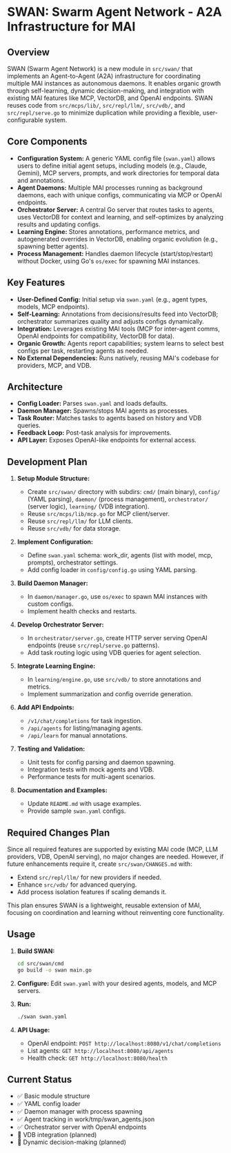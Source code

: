 # SWAN: Swarm Agent Network - A2A Infrastructure for MAI

## Overview

SWAN (Swarm Agent Network) is a new module in `src/swan/` that implements an Agent-to-Agent (A2A) infrastructure for coordinating multiple MAI instances as autonomous daemons. It enables organic growth through self-learning, dynamic decision-making, and integration with existing MAI features like MCP, VectorDB, and OpenAI endpoints. SWAN reuses code from `src/mcps/lib/`, `src/repl/llm/`, `src/vdb/`, and `src/repl/serve.go` to minimize duplication while providing a flexible, user-configurable system.

## Core Components

- **Configuration System:** A generic YAML config file (`swan.yaml`) allows users to define initial agent setups, including models (e.g., Claude, Gemini), MCP servers, prompts, and work directories for temporal data and annotations.
- **Agent Daemons:** Multiple MAI processes running as background daemons, each with unique configs, communicating via MCP or OpenAI endpoints.
- **Orchestrator Server:** A central Go server that routes tasks to agents, uses VectorDB for context and learning, and self-optimizes by analyzing results and updating configs.
- **Learning Engine:** Stores annotations, performance metrics, and autogenerated overrides in VectorDB, enabling organic evolution (e.g., spawning better agents).
- **Process Management:** Handles daemon lifecycle (start/stop/restart) without Docker, using Go's `os/exec` for spawning MAI instances.

## Key Features

- **User-Defined Config:** Initial setup via `swan.yaml` (e.g., agent types, models, MCP endpoints).
- **Self-Learning:** Annotations from decisions/results feed into VectorDB; orchestrator summarizes quality and adjusts configs dynamically.
- **Integration:** Leverages existing MAI tools (MCP for inter-agent comms, OpenAI endpoints for compatibility, VectorDB for data).
- **Organic Growth:** Agents report capabilities; system learns to select best configs per task, restarting agents as needed.
- **No External Dependencies:** Runs natively, reusing MAI's codebase for providers, MCP, and VDB.

## Architecture

- **Config Loader:** Parses `swan.yaml` and loads defaults.
- **Daemon Manager:** Spawns/stops MAI agents as processes.
- **Task Router:** Matches tasks to agents based on history and VDB queries.
- **Feedback Loop:** Post-task analysis for improvements.
- **API Layer:** Exposes OpenAI-like endpoints for external access.

## Development Plan

1. **Setup Module Structure:**
   - Create `src/swan/` directory with subdirs: `cmd/` (main binary), `config/` (YAML parsing), `daemon/` (process management), `orchestrator/` (server logic), `learning/` (VDB integration).
   - Reuse `src/mcps/lib/mcp.go` for MCP client/server.
   - Reuse `src/repl/llm/` for LLM clients.
   - Reuse `src/vdb/` for data storage.

2. **Implement Configuration:**
   - Define `swan.yaml` schema: work_dir, agents (list with model, mcp, prompts), orchestrator settings.
   - Add config loader in `config/config.go` using YAML parsing.

3. **Build Daemon Manager:**
   - In `daemon/manager.go`, use `os/exec` to spawn MAI instances with custom configs.
   - Implement health checks and restarts.

4. **Develop Orchestrator Server:**
   - In `orchestrator/server.go`, create HTTP server serving OpenAI endpoints (reuse `src/repl/serve.go` patterns).
   - Add task routing logic using VDB queries for agent selection.

5. **Integrate Learning Engine:**
   - In `learning/engine.go`, use `src/vdb/` to store annotations and metrics.
   - Implement summarization and config override generation.

6. **Add API Endpoints:**
   - `/v1/chat/completions` for task ingestion.
   - `/api/agents` for listing/managing agents.
   - `/api/learn` for manual annotations.

7. **Testing and Validation:**
   - Unit tests for config parsing and daemon spawning.
   - Integration tests with mock agents and VDB.
   - Performance tests for multi-agent scenarios.

8. **Documentation and Examples:**
   - Update `README.md` with usage examples.
   - Provide sample `swan.yaml` configs.

## Required Changes Plan

Since all required features are supported by existing MAI code (MCP, LLM providers, VDB, OpenAI serving), no major changes are needed. However, if future enhancements require it, create `src/swan/CHANGES.md` with:
- Extend `src/repl/llm/` for new providers if needed.
- Enhance `src/vdb/` for advanced querying.
- Add process isolation features if scaling demands it.

This plan ensures SWAN is a lightweight, reusable extension of MAI, focusing on coordination and learning without reinventing core functionality.

## Usage

1. **Build SWAN:**
   ```bash
   cd src/swan/cmd
   go build -o swan main.go
   ```

2. **Configure:**
   Edit `swan.yaml` with your desired agents, models, and MCP servers.

3. **Run:**
   ```bash
   ./swan swan.yaml
   ```

4. **API Usage:**
   - OpenAI endpoint: `POST http://localhost:8080/v1/chat/completions`
   - List agents: `GET http://localhost:8080/api/agents`
   - Health check: `GET http://localhost:8080/health`

## Current Status

- ✅ Basic module structure
- ✅ YAML config loader
- ✅ Daemon manager with process spawning
- ✅ Agent tracking in work/tmp/swan_agents.json
- ✅ Orchestrator server with OpenAI endpoints
- 🔄 VDB integration (planned)
- 🔄 Dynamic decision-making (planned)